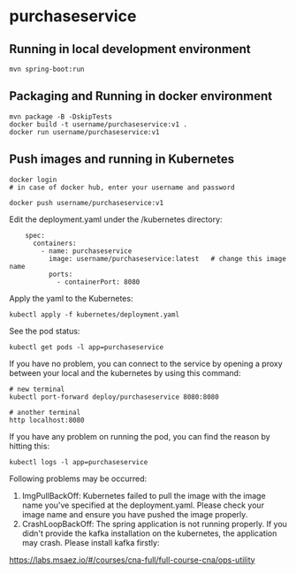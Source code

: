 # purchaseservice

## Running in local development environment

```
mvn spring-boot:run
```

## Packaging and Running in docker environment

```
mvn package -B -DskipTests
docker build -t username/purchaseservice:v1 .
docker run username/purchaseservice:v1
```

## Push images and running in Kubernetes

```
docker login 
# in case of docker hub, enter your username and password

docker push username/purchaseservice:v1
```

Edit the deployment.yaml under the /kubernetes directory:
```
    spec:
      containers:
        - name: purchaseservice
          image: username/purchaseservice:latest   # change this image name
          ports:
            - containerPort: 8080

```

Apply the yaml to the Kubernetes:
```
kubectl apply -f kubernetes/deployment.yaml
```

See the pod status:
```
kubectl get pods -l app=purchaseservice
```

If you have no problem, you can connect to the service by opening a proxy between your local and the kubernetes by using this command:
```
# new terminal
kubectl port-forward deploy/purchaseservice 8080:8080

# another terminal
http localhost:8080
```

If you have any problem on running the pod, you can find the reason by hitting this:
```
kubectl logs -l app=purchaseservice
```

Following problems may be occurred:

1. ImgPullBackOff:  Kubernetes failed to pull the image with the image name you've specified at the deployment.yaml. Please check your image name and ensure you have pushed the image properly.
1. CrashLoopBackOff: The spring application is not running properly. If you didn't provide the kafka installation on the kubernetes, the application may crash. Please install kafka firstly:

https://labs.msaez.io/#/courses/cna-full/full-course-cna/ops-utility

